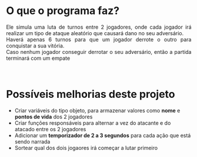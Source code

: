 # O que o programa faz?

<div style="text-align: justify;">
Ele simula uma luta de turnos entre 2 jogadores, onde cada jogador irá realizar um tipo de ataque aleatório que causará dano no seu adversário.
</div>

<div style="text-align: justify;">
Haverá apenas 6 turnos para que um jogador derrote o outro para conquistar a sua vitória.
</div>

<div style="text-align: justify;">
Caso nenhum jogador conseguir derrotar o seu adversário, então a partida terminará com um empate
</div>

<br/>
<br/>

# Possíveis melhorias deste projeto
* Criar variáveis do tipo objeto, para armazenar valores como **nome** e **pontos de vida** dos 2 jogadores
* Criar funções responsáveis para alternar a vez do atacante e do atacado entre os 2 jogadores
* Adicionar um **temporizador de 2 a 3 segundos** para cada ação que está sendo narrada
* Sortear qual dos dois jogaores irá começar a lutar primeiro